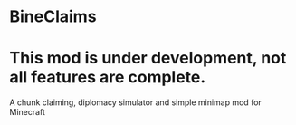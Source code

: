 # BineClaims
# This mod is under development, not all features are complete.
A chunk claiming, diplomacy simulator and simple minimap mod for Minecraft
